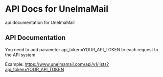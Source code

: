 # API Docs for UnelmaMail
api documentation for UnelmaMail

## API Documentation
You need to add parameter api_token=YOUR_API_TOKEN to each request to the API system 

Example: https://www.unelmamail.com/api/v1/lists?api_token=YOUR_API_TOKEN

